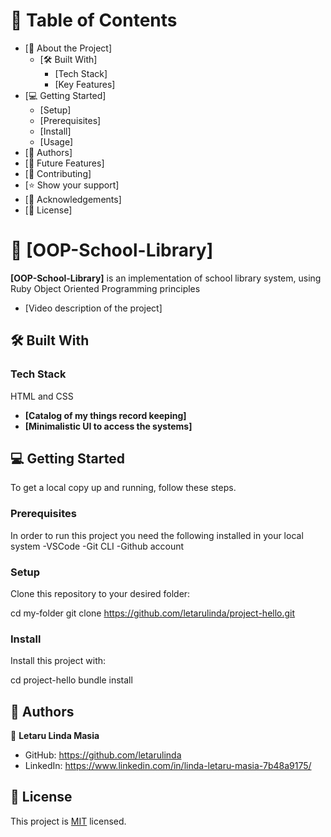 <!-- TABLE OF CONTENTS -->

# 📗 Table of Contents

- [📖 About the Project]
  - [🛠 Built With]
    - [Tech Stack]
    - [Key Features]
- [💻 Getting Started]
  - [Setup]
  - [Prerequisites]
  - [Install]
  - [Usage]
- [👥 Authors]
- [🔭 Future Features]
- [🤝 Contributing]
- [⭐️ Show your support]
- [🙏 Acknowledgements]
- [📝 License]

<!-- PROJECT DESCRIPTION -->

# 📖 [OOP-School-Library]

**[OOP-School-Library]** is an implementation of school library system, using Ruby Object Oriented Programming principles

- [Video description of the project]

## 🛠 Built With

### Tech Stack

HTML and CSS

<!-- Features -->

- **[Catalog of my things record keeping]**
- **[Minimalistic UI to access the systems]**

<!-- GETTING STARTED -->

## 💻 Getting Started

To get a local copy up and running, follow these steps.

### Prerequisites

In order to run this project you need the following installed in your local system
-VSCode
-Git CLI
-Github account

### Setup

Clone this repository to your desired folder:

cd my-folder
git clone https://github.com/letarulinda/project-hello.git

### Install

Install this project with:

cd project-hello
bundle install

<!-- AUTHORS -->

## 👥 Authors

👤 **Letaru Linda Masia**

- GitHub: https://github.com/letarulinda
- LinkedIn: https://www.linkedin.com/in/linda-letaru-masia-7b48a9175/

<!-- LICENSE -->

## 📝 License <a name="license"></a>

This project is [MIT](./LICENSE) licensed.
